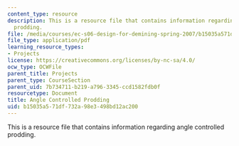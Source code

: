 ```yaml
---
content_type: resource
description: This is a resource file that contains information regarding angle controlled
  prodding.
file: /media/courses/ec-s06-design-for-demining-spring-2007/b15035a571df732a98e3498bd12ac200_MITEC_S06S07_angle_ctrl.pdf
file_type: application/pdf
learning_resource_types:
- Projects
license: https://creativecommons.org/licenses/by-nc-sa/4.0/
ocw_type: OCWFile
parent_title: Projects
parent_type: CourseSection
parent_uid: 7b734711-b219-a796-3345-ccd1582fdb0f
resourcetype: Document
title: Angle Controlled Prodding
uid: b15035a5-71df-732a-98e3-498bd12ac200
---
```

This is a resource file that contains information regarding angle controlled prodding.